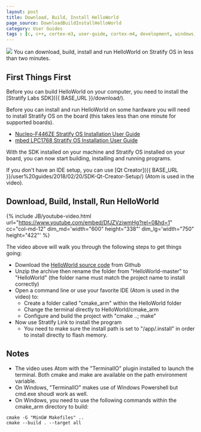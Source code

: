 ```yaml
---
layout: post
title: Download, Build, Install HelloWorld
page_source: DownloadBuildInstallHelloWorld
category: User Guides
tags : [c, c++, cortex-m3, user-guide, cortex-m4, development, windows, macosx, Stratify]
---
```


<img class="post_image" src="{{ BASE_PATH }}/images/qt-creator-screen-shot.png" />
You can download, build, install and run HelloWorld on Stratify OS in less than two minutes.

## First Things First

Before you can build HelloWorld on your computer, you need to install the [Stratify Labs SDK]({{ BASE_URL }}/download/).

Before you can install and run HelloWorld on some hardware you will need to install Stratify OS on the board (this takes less than one minute for supported boards).

- [Nucleo-F446ZE Stratify OS Installation User Guide]()
- [mbed LPC1768 Stratify OS Installation User Guide]()

With the SDK installed on your machine and Stratify OS installed on your board, you can now start building, installing and running programs.

If you don't have an IDE setup, you can use [Qt Creator]({{ BASE_URL }}/user%20guides/2018/02/20/SDK-Qt-Creator-Setup/) (Atom is used in the video).


## Download, Build, Install, Run HelloWorld

{% include JB/youtube-video.html
	url="https://www.youtube.com/embed/DfJZVziwmHg?rel=0&hd=1"
    cc="col-md-12"
	dim_md='width="600" height="338"'
	dim_lg='width="750" height="422"'
%}

The video above will walk you through the following steps to get things going:

- Download the [HelloWorld source code](https://github.com/StratifyLabs/HelloWorld) from Github
- Unzip the archive then rename the folder from "HelloWorld-master" to "HelloWorld" (the folder name must match the project name to install correctly)
- Open a command line or use your favorite IDE (Atom is used in the video) to:
  - Create a folder called "cmake_arm" within the HelloWorld folder
  - Change the terminal directly to HelloWorld/cmake_arm
  - Configure and build the project with "cmake ..; make"
- Now use Stratify Link to install the program
  - You need to make sure the install path is set to "/app/.install" in order to install directly to flash memory.

## Notes

- The video uses Atom with the "TerminalIO" plugin installed to launch the terminal. Both cmake and make are available on the path environment variable.
- On Windows, "TerminalIO" makes use of Windows Powershell but cmd.exe shoudl work as well.
- On Windows, you need to use the following commands within the cmake_arm directory to build:

```
cmake -G "MinGW Makefiles" ..
cmake --build . --target all
```





